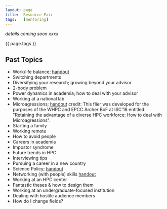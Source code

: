 ```yaml
---
layout: page
title:  Resource Fair
tags:   [mentoring]
---
```


*details coming soon xxxx*

{{ page.tags }}

## Past Topics

- Work/life balance;
  [handout](assets/documents/work-life-balance.pdf)
- Switching departments
- Diversifying your research; growing beyond your advisor
- 2-body problem
- Power dynamics in academia; how to deal with your advisor
- Working at a national lab
- Microagressions;
  [handout](assets/documents/microagressions.pdf)
  credit: This flier was developed for the purposes of the WHPC and EPCC Archer BoF at ISC'18 entitled:
  "Retaining the advantage of a diverse HPC workforce: How to deal with Microagressions".
- Starting a family
- Working remote
- How to avoid people
- Careers in academia
- Impostor syndrome
- Future trends in HPC
- Interviewing tips
- Pursuing a career in a new country
- Science Policy;
  [handout](assets/documents/science-policy.pdf)
- Networking (with people) skills
  [handout](assets/documents/networking-skills.pdf)
- Working at an HPC center
- Fantastic theses & how to design them
- Working at an undergraduate-focused institution
- Dealing with hostile audience members
- How do I change fields?
